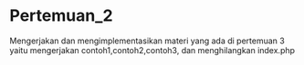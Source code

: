 # Pertemuan_2
Mengerjakan dan mengimplementasikan materi yang ada di pertemuan 3 yaitu mengerjakan contoh1,contoh2,contoh3, dan menghilangkan index.php
